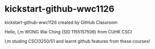 # kickstart-github-wwc1126
kickstart-github-wwc1126 created by GitHub Classroom

Hello, I,m WONG Wai Ching (SID 1155157506) from CUHK CSCI

I,m studing CSCI3250/51 and learnt github features from these courses!
